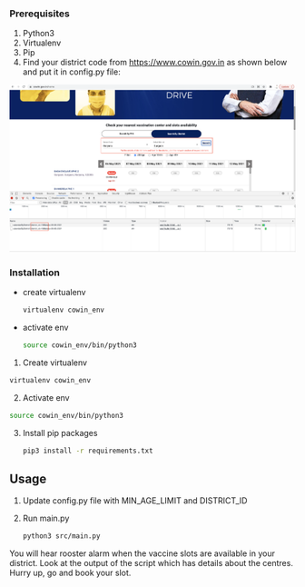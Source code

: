 <!-- GETTING STARTED -->

### Prerequisites
1. Python3
2. Virtualenv
3. Pip
4. Find your district code from https://www.cowin.gov.in as shown below and put it in config.py file:
<img src="image/cowin_ss.png" alt="Cowin_ss">

### Installation
* create virtualenv
  ```sh
  virtualenv cowin_env
  ```
* activate env
  ```sh
  source cowin_env/bin/python3
  ```

1. Create virtualenv
  ```sh
  virtualenv cowin_env
  ```
2. Activate env
  ```sh
  source cowin_env/bin/python3
  ```
3. Install pip packages
   ```sh
   pip3 install -r requirements.txt
   ```


<!-- USAGE EXAMPLES -->
## Usage

1. Update config.py file with MIN_AGE_LIMIT and DISTRICT_ID
2. Run main.py

   ```sh
   python3 src/main.py
   ```
You will hear rooster alarm when the vaccine slots are available in your district.
Look at the output of the script which has details about the centres. 
Hurry up, go and book your slot.